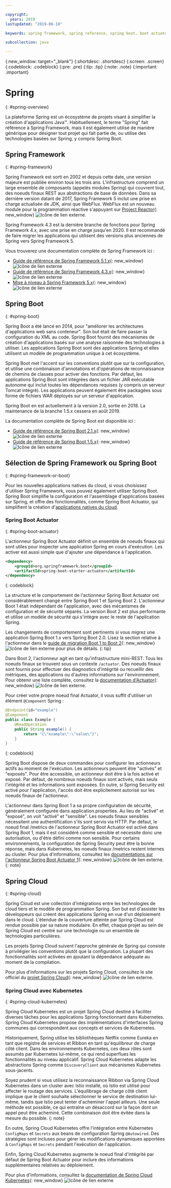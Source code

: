 ```yaml
---

copyright:
  years: 2019
lastupdated: "2019-06-10"

keywords: spring framework, spring reference, spring boot, boot actuator, spring kubernetes

subcollection: java

---
```


{:new_window: target="_blank"}
{:shortdesc: .shortdesc}
{:screen: .screen}
{:codeblock: .codeblock}
{:pre: .pre}
{:tip: .tip}
{:note: .note}
{:important: .important}

# Spring
{: #spring-overview}

La plateforme Spring est un écosystème de projets visant à simplifier la création d'applications Java&trade;. Habituellement, le terme "Spring" fait référence à Spring Framework, mais il est également utilisé de manière générique pour désigner tout projet qui fait partie de, ou utilise des technologies basées sur Spring, y compris Spring Boot.

## Spring Framework
{: #spring-framework}

Spring Framework est sorti en 2002 et depuis cette date, une version majeure est publiée environ tous les trois ans. L'infrastructure comprend un large ensemble de composants (appelés modules Spring) qui couvrent tout, des noeuds finaux REST aux abstractions de base de données. Dans sa dernière version datant de 2017, Spring Framework 5 inclut une prise en charge actualisée de JDK, ainsi que WebFlux. WebFlux est un nouveau module pour la programmation réactive s'appuyant sur [Project Reactor](https://projectreactor.io/){: new_window} ![Icône de lien externe](../icons/launch-glyph.svg "Icône de lien externe").

Spring Framework 4.3 est la dernière branche de fonctions pour Spring Framework 4.x, avec une prise en charge jusqu'en 2020. Il est recommandé de faire migrer les applications qui utilisent des versions plus anciennes de Spring vers Spring Framework 5.

Vous trouverez une documentation complète de Spring Framework ici :

* [Guide de référence de Spring Framework 5.1.x](https://docs.spring.io/spring/docs/5.1.x/spring-framework-reference/){: new_window} ![Icône de lien externe](../icons/launch-glyph.svg "Icône de lien externe")
* [Guide de référence de Spring Framework 4.3.x](https://docs.spring.io/spring/docs/4.3.x/spring-framework-reference/){: new_window} ![Icône de lien externe](../icons/launch-glyph.svg "Icône de lien externe")
* [Mise à niveau à Spring Framework 5.x](https://github.com/spring-projects/spring-framework/wiki/Upgrading-to-Spring-Framework-5.x){: new_window} ![Icône de lien externe](../icons/launch-glyph.svg "Icône de lien externe")

## Spring Boot
{: #spring-boot}

Spring Boot a été lancé en 2014, pour "améliorer les architectures d'applications web sans conteneur". Son but était de faire passer la configuration du XML au code. Spring Boot fournit des mécanismes de création d'applications basés sur une analyse raisonnée des technologies à utiliser. Les applications Spring Boot sont des applications Spring et elles utilisent un modèle de programmation unique à cet écosystème.

Spring Boot met l'accent sur les conventions plutôt que sur la configuration, et utilise une combinaison d'annotations et d'opérations de reconnaissance de chemins de classes pour activer des fonctions. Par défaut, les applications Spring Boot sont intégrées dans un fichier JAR exécutable autonome qui inclut toutes les dépendances requises (y compris un serveur Tomcat intégré). Les applications peuvent également être packagées sous forme de fichiers WAR déployés sur un serveur d'application.

Spring Boot en est actuellement à la version 2.0, sortie en 2018. La maintenance de la branche 1.5.x cessera en août 2019.

La documentation complète de Spring Boot est disponible ici :

* [Guide de référence de Spring Boot 2.1.x](https://docs.spring.io/spring-boot/docs/2.1.x/reference/){: new_window} ![Icône de lien externe](../icons/launch-glyph.svg "Icône de lien externe")
* [Guide de référence de Spring Boot 1.5.x](https://docs.spring.io/spring-boot/docs/1.5.x/reference/){: new_window} ![Icône de lien externe](../icons/launch-glyph.svg "Icône de lien externe")

## Sélection de Spring Framework ou Spring Boot
{: #spring-framework-or-boot}

Pour les nouvelles applications natives du cloud, si vous choisissez d'utiliser Spring Framework, vous pouvez également utiliser Spring Boot. Spring Boot simplifie la configuration et l'assemblage d'applications basées sur Spring, et offre des fonctionnalités, comme Spring Boot Actuator, qui simplifient la création d'[applications natives du cloud](/docs/java?topic=cloud-native-overview#overview).

### Spring Boot Actuator
{: #spring-boot-actuator}

L'actionneur Spring Boot Actuator définit un ensemble de noeuds finaux qui sont utiles pour inspecter une application Spring en cours d'exécution. Les activer est aussi simple que d'ajouter une dépendance à l'application.

```xml
<dependency>
    <groupId>org.springframework.boot</groupId>
    <artifactId>spring-boot-starter-actuator</artifactId>
</dependency>
```
{: codeblock}

La structure et le comportement de l'actionneur Spring Boot Actuator ont considérablement changé entre Spring Boot 1 et Spring Boot 2. L'actionneur Boot 1 était indépendant de l'application, avec des mécanismes de configuration et de sécurité séparés. La version Boot 2 est plus performante et utilise un modèle de sécurité qui s'intègre avec le reste de l'application Spring.

Les changements de comportement sont pertinents si vous migrez une application Spring Boot 1.x vers Spring Boot 2.0. Lisez la section relative à l'actionneur dans le [guide de migration Boot 1 to Boot 2](https://github.com/spring-projects/spring-boot/wiki/Spring-Boot-2.0-Migration-Guide#spring-boot-actuator){: new_window} ![Icône de lien externe](../icons/launch-glyph.svg "Icône de lien externe") pour plus de détails.
{: tip}

Dans Boot 2, l'actionneur agit en tant qu'infrastructure mini-REST. Tous les noeuds finaux se trouvent sous un contexte `/actuator`. Des noeuds finaux sont fournis pour effectuer des diagnostics d'intégrité ou recueillir des métriques, des applications ou d'autres informations sur l'environnement. Pour obtenir une liste complète, consultez la [documentation d'Actuator](https://docs.spring.io/spring-boot/docs/current-SNAPSHOT/reference/html/production-ready-features.html#production-ready){: new_window} ![Icône de lien externe](../icons/launch-glyph.svg "Icône de lien externe").

Pour créer votre propre noeud final Actuator, il vous suffit d'utiliser un élément `@Component` Spring :

```java
@Endpoint(id="example")
@Component
public class Example {
    @ReadOperation
    public String example() {
        return "{\"example\":\"value\"}";
    }
}
```
{: codeblock}

Spring Boot dispose de deux commandes pour configurer les actionneurs actifs au moment de l'exécution. Les actionneurs peuvent être "activés" et "exposés". Pour être accessible, un actionneur doit être à la fois activé et exposé. Par défaut, de nombreux noeuds finaux sont activés, mais seuls l'intégrité et les informations sont exposées. En outre, si Spring Security est activé pour l'application, l'accès doit être explicitement autorisé sur les noeuds finaux de l'actionneur.

L'actionneur dans Spring Boot 1 a sa propre configuration de sécurité, généralement configurée dans application.properties. Au lieu de "activé" et "exposé", on voit "activé" et "sensible". Les noeuds finaux sensibles nécessitent une authentification s'ils sont servis via HTTP. Par défaut, le noeud final /metrics de l'actionneur Spring Boot Actuator est activé dans Spring Boot 1, mais il est considéré comme sensible et nécessite donc une autorisation, ou d'être défini comme non sensible. Pour certains environnements, la configuration de Spring Security peut être la bonne réponse, mais dans Kubernetes, les noeuds finaux /metrics restent internes au cluster. Pour plus d'informations, consultez les [documentations sur l'actionneur Spring Boot Actuator 1](https://docs.spring.io/spring-boot/docs/1.5.2.RELEASE/reference/htmlsingle/#production-ready){: new_window} ![Icône de lien externe](../icons/launch-glyph.svg "Icône de lien externe").
{: note}

## Spring Cloud
{: #spring-cloud}

Spring Cloud est une collection d'intégrations entre les technologies de cloud tiers et le modèle de programmation Spring. Son but est d'assister les développeurs qui créent des applications Spring en vue d'un déploiement dans le cloud. L'étendue de la couverture atteinte par Spring Cloud est rendue possible par sa nature modulaire. En effet, chaque projet au sein de Spring Cloud est centré sur une technologie ou un ensemble de technologies particulières.

Les projets Spring Cloud suivent l'approche générale de Spring qui consiste à privilégier les conventions plutôt que la configuration. La plupart des fonctionnalités sont activées en ajoutant la dépendance adéquate au moment de la compilation.

Pour plus d'informations sur les projets Spring Cloud, consultez le site officiel du [projet Spring Cloud](https://spring.io/projects/spring-cloud){: new_window} ![Icône de lien externe](../icons/launch-glyph.svg "Icône de lien externe").

### Spring Cloud avec Kubernetes
{: #spring-cloud-kubernetes}

Spring Cloud Kubernetes est un projet Spring Cloud destiné à faciliter diverses tâches pour les applications Spring fonctionnant dans Kubernetes. Spring Cloud Kubernetes propose des implémentations d'interfaces Spring communes qui correspondent aux concepts et services de Kubernetes.

Historiquement, Spring utilise les bibliothèques Netflix comme Eureka en tant que registre de services et Ribbon en tant qu'équilibreur de charge côté client. Dans les environnements Kubernetes, ces deux rôles sont assumés par Kubernetes lui-même, ce qui rend superflues les fonctionnalités au niveau applicatif. Spring Cloud Kubernetes adapte les abstractions Spring comme `DiscoveryClient` aux mécanismes Kubernetes sous-jacents.

Soyez prudent si vous utilisez la reconnaissance Ribbon via Spring Cloud Kubernetes dans un cluster avec Istio installé, où Istio est utilisé pour affecter le routage des services. L'équilibrage de charge côté client implique que le client souhaite sélectionner le service de destination lui-même, tandis que Istio peut tenter d'acheminer l'appel ailleurs. Une seule méthode est possible, ce qui entraîne un désaccord sur la façon dont un appel peut être acheminé. Cette combinaison doit être évitée dans la mesure du possible.
{: note}

En outre, Spring Cloud Kubernetes offre l'intégration entre Kubernetes `ConfigMaps` et `Secrets` aux beans de configuration Spring `@Autowired`. Des stratégies sont incluses pour gérer les modifications dynamiques apportées à `ConfigMaps` et `Secrets` pendant l'exécution de l'application.

Enfin, Spring Cloud Kubernetes augmente le noeud final d'intégrité par défaut de Spring Boot Actuator pour inclure des informations supplémentaires relatives au déploiement.

Pour plus d'informations, consultez la [documentation de Spring Cloud Kubernetes](https://cloud.spring.io/spring-cloud-static/spring-cloud-kubernetes/2.1.0.RC1/single/spring-cloud-kubernetes.html){: new_window} ![Icône de lien externe](../icons/launch-glyph.svg "Icône de lien externe")


<!--
### Spring Cloud Streams
{: #spring-cloud-streams}


:FIXME:
-->
